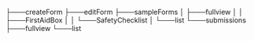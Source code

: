 <!-- prettier-ignore -->
├───createForm
├───editForm
├───sampleForms
│   ├───fullview
│   │   ├───FirstAidBox
│   │   └───SafetyChecklist
│   └───list
└───submissions
    ├───fullview
    └───list

